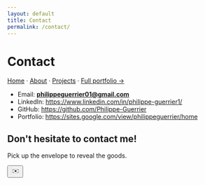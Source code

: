 ```yaml
---
layout: default
title: Contact
permalink: /contact/
---
```

# Contact

[Home](/) · [About](/about/) · [Projects](/projects/) · [Full portfolio →](https://sites.google.com/view/philippeguerrier/home)

- Email: **philippeguerrier01@gmail.com**  
- LinkedIn: <https://www.linkedin.com/in/philippe-guerrier1/>  
- GitHub: <https://github.com/Philippe-Guerrier>  
- Portfolio: <https://sites.google.com/view/philippeguerrier/home>


<section class="contact-hero">
  <h1>Don't hesitate to contact me!</h1>
  <p>Pick up the envelope to reveal the goods.</p>
</section>

<!-- Origami envelope -->
<div class="env-stage">
  <button class="envelope" id="env" aria-expanded="false" aria-controls="envCard">
    <span class="env-flap"></span>
    <span class="env-body"></span>
    <span class="env-seal">✉️</span>
  </button>

  <div class="env-card" id="envCard" hidden>
    <h3>Let’s connect</h3>
    <div class="c-links">
      <a class="btn" href="mailto:philippeguerrier01@gmail.com?subject=Hello%20from%20your%20site">Email</a>
      <a class="btn" href="https://www.linkedin.com/in/philippe-guerrier1/" target="_blank" rel="noopener">LinkedIn</a>
      <a class="btn" href="https://profile.indeed.com/p/philippeg-14mjz3t" target="_blank" rel="noopener">Indeed</a>
    </div>
    <p class="tiny">Tip: I hope that my profile has convinced you!.</p>
  </div>
</div>

<style>
/* ---------- Theme variables for the card + buttons ---------- */
:root{
  --card-bg:#ffffff;
  --card-tx:#0b1220;
  --card-bd:#e5e7eb;

  --btn-bg:#ffffff;
  --btn-tx:#0b1220;
  --btn-bd:#e5e7eb;
  --btn-bg-h:#f8fafc;
  --btn-bd-h:#2563eb;
  --btn-shadow:0 1px 2px rgba(2,6,23,.06);
}
html[data-theme="dark"]{
  --card-bg:#0f172a;
  --card-tx:#e8eef7;
  --card-bd:#1f2937;

  --btn-bg:#0f172a;
  --btn-tx:#e8eef7;
  --btn-bd:#1f2937;
  --btn-bg-h:#111827;
  --btn-bd-h:#60a5fa;
  --btn-shadow:0 1px 2px rgba(0,0,0,.24);
}

/* ---------- Envelope card ---------- */
.env-card{
  max-width:520px;
  width:clamp(280px,80vw,520px);
  border:1px solid var(--card-bd);
  border-radius:12px;
  padding:14px;
  background:var(--card-bg);
  color:var(--card-tx);
  box-shadow:0 8px 24px rgba(2,6,23,.12);
}
.env-card[hidden]{display:none}
.env-card h3{margin:.2rem 0 .5rem}
.c-links{display:flex;flex-wrap:wrap;gap:8px;margin:.4rem 0 .2rem}
.tiny{opacity:.75;font-size:.9rem;margin:.25rem 0 0}

/* ---------- Buttons (theme-aware) ---------- */
.btn{
  display:inline-block;
  padding:8px 12px;
  border:1px solid var(--btn-bd);
  border-radius:999px;
  background:var(--btn-bg);
  color:var(--btn-tx) !important;  /* avoid purple visited links */
  text-decoration:none;
  box-shadow:var(--btn-shadow);
  transition:background .15s ease,border-color .15s ease,transform .06s ease;
}
.btn:hover{ background:var(--btn-bg-h); border-color:var(--btn-bd-h); }
.btn:active{ transform:translateY(1px); }
.btn:focus-visible{
  outline:2px solid var(--btn-bd-h);
  outline-offset:2px;
}

/* (keep your existing envelope visuals; shown for context) */
.envelope .env-body{background:linear-gradient(180deg,#ffffff,#f8fafc); border:1px solid #e5e7eb}
.envelope .env-seal{background:#ffffff;border:1px solid #e5e7eb}
.envelope .env-flap{border-top-color:#f1f5f9}
html[data-theme="dark"] .envelope .env-body{background:linear-gradient(180deg,#0f172a,#0b1220); border:1px solid #1f2937}
html[data-theme="dark"] .envelope .env-seal{background:#0f172a;border:1px solid #1f2937;color:#e8eef7}
html[data-theme="dark"] .envelope .env-flap{border-top-color:#0f172a}
</style>


<script>
(function(){
  const btn = document.getElementById('env');
  const card = document.getElementById('envCard');
  if(!btn || !card) return;

  function toggle(open){
    btn.setAttribute('aria-expanded', open);
    card.hidden = !open;
  }
  btn.addEventListener('click', ()=> toggle(btn.getAttribute('aria-expanded')!=='true'));
  btn.addEventListener('keydown', e=>{
    if(e.key==='Enter' || e.key===' '){ e.preventDefault(); toggle(btn.getAttribute('aria-expanded')!=='true'); }
  });
})();
</script>


